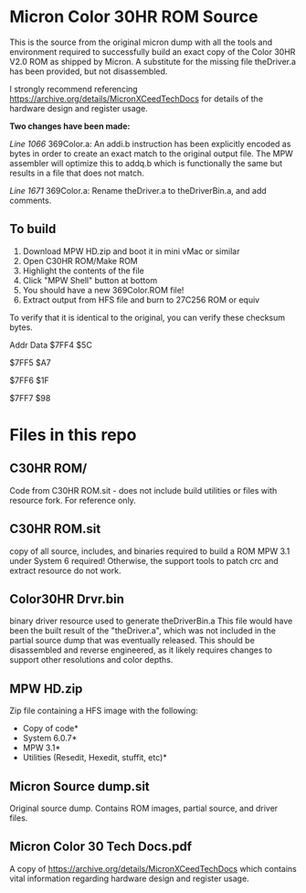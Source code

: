 # Micron Color 30HR ROM Source
This is the source from the original micron dump with all the tools and environment required to successfully build an exact copy of the Color 30HR V2.0 ROM as shipped by Micron. A substitute for the missing file theDriver.a has been provided, but not disassembled.

I strongly recommend referencing https://archive.org/details/MicronXCeedTechDocs for details of the hardware design and register usage.

**Two changes have been made:**

*Line 1066* 369Color.a: An addi.b instruction has been explicitly encoded as bytes in order to create an exact match to the original output file. The MPW assembler will optimize this to addq.b which is functionally the same but results in a file that does not match. 

*Line 1671* 369Color.a: Rename theDriver.a to theDriverBin.a, and add comments.

## To build
1) Download MPW HD.zip and boot it in mini vMac or similar
2) Open C30HR ROM/Make ROM
3) Highlight the contents of the file
4) Click "MPW Shell" button at bottom
5) You should have a new 369Color.ROM file!
6) Extract output from HFS file and burn to 27C256 ROM or equiv

To verify that it is identical to the original, you can verify these checksum bytes.

Addr   Data
$7FF4  $5C

$7FF5  $A7

$7FF6  $1F

$7FF7  $98

# Files in this repo

## C30HR ROM/
Code from C30HR ROM.sit - does not include build utilities or files with resource fork. For reference only.

## C30HR ROM.sit
copy of all source, includes, and binaries required to build a ROM
MPW 3.1 under System 6 required! Otherwise, the support tools to patch crc and extract resource do not work.

## Color30HR Drvr.bin
binary driver resource used to generate theDriverBin.a
This file would have been the built result of the "theDriver.a", which was not included in the partial source dump that was eventually released. This should be disassembled and reverse engineered, as it likely requires changes to support other resolutions and color depths.

## MPW HD.zip
Zip file containing a HFS image with the following:
* Copy of code*
* System 6.0.7*
* MPW 3.1*
* Utilities (Resedit, Hexedit, stuffit, etc)*

## Micron Source dump.sit
Original source dump. Contains ROM images, partial source, and driver files.

## Micron Color 30 Tech Docs.pdf
A copy of https://archive.org/details/MicronXCeedTechDocs which contains vital information regarding hardware design and register usage.
